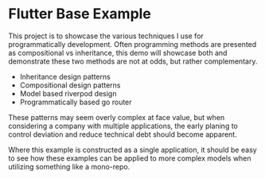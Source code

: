 # Flutter Base Example
This project is to showcase the various techniques I use for programmatically development. 
Often programming methods are presented as compositional vs inheritance, this demo will showcase both and demonstrate these two methods are not at odds, but rather complementary.

- Inheritance design patterns
- Compositional design patterns
- Model based riverpod design
- Programmatically based go router

These patterns may seem overly complex at face value, but when considering a company with multiple applications, the early planing to control deviation and reduce technical debt should become apparent.

Where this example is constructed as a single application, it should be easy to see how these examples can be applied to more complex models when utilizing something like a mono-repo.